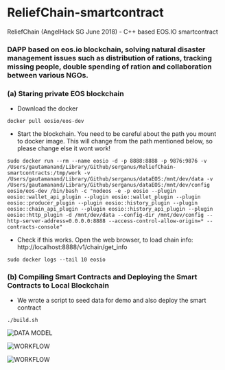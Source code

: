 # ReliefChain-smartcontract
ReliefChain (AngelHack SG June 2018) - C++ based EOS.IO smartcontract
### DAPP based on eos.io blockchain, solving natural disaster management issues such as distribution of rations, tracking missing people, double spending of ration and collaboration between various NGOs.

### (a) Staring private EOS blockchain 
- Download the docker
```
docker pull eosio/eos-dev
```
- Start the blockchain. You need to be careful about the path you mount to docker image. This will change from the path mentioned below, so please change else it wont work!
```
sudo docker run --rm --name eosio -d -p 8888:8888 -p 9876:9876 -v /Users/gautamanand/Library/Github/serganus/ReliefChain-smartcontracts:/tmp/work -v /Users/gautamanand/Library/Github/serganus/dataEOS:/mnt/dev/data -v /Users/gautamanand/Library/Github/serganus/dataEOS:/mnt/dev/config eosio/eos-dev /bin/bash -c "nodeos -e -p eosio --plugin eosio::wallet_api_plugin --plugin eosio::wallet_plugin --plugin eosio::producer_plugin --plugin eosio::history_plugin --plugin eosio::chain_api_plugin --plugin eosio::history_api_plugin --plugin eosio::http_plugin -d /mnt/dev/data --config-dir /mnt/dev/config --http-server-address=0.0.0.0:8888 --access-control-allow-origin=* --contracts-console"
```
- Check if this works. Open the web browser, to load chain info: http://localhost:8888/v1/chain/get_info
```
sudo docker logs --tail 10 eosio
```

### (b) Compiling Smart Contracts and Deploying the Smart Contracts to Local Blockchain
- We wrote a script to seed data for demo and also deploy the smart contract
```
./build.sh
```

![DATA MODEL](https://github.com/serganus/ReliefChain-smartcontracts/blob/master/docs/datamodel.png)

![WORKFLOW](https://github.com/serganus/ReliefChain-smartcontracts/blob/master/docs/workflow.png)

![WORKFLOW](https://github.com/serganus/ReliefChain-smartcontracts/blob/master/docs/actions.png)
